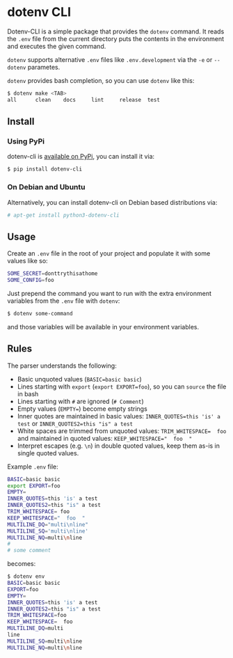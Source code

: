 # dotenv CLI

Dotenv-CLI is a simple package that provides the `dotenv` command. It reads the
`.env` file from the current directory puts the contents in the environment and
executes the given command.

`dotenv` supports alternative `.env` files like `.env.development` via the `-e`
or `--dotenv` parametes.

`dotenv` provides bash completion, so you can use `dotenv` like this:

```bash
$ dotenv make <TAB>
all      clean    docs     lint     release  test
```

## Install

### Using PyPi

dotenv-cli is [available on PyPi][pypi], you can install it via:

[pypi]: https://pypi.org/project/dotenv-cli/

```bash
$ pip install dotenv-cli
```

### On Debian and Ubuntu

Alternatively, you can install dotenv-cli on Debian based distributions via:

```bash
# apt-get install python3-dotenv-cli
```


## Usage

Create an `.env` file in the root of your project and populate it with some
values like so:

```sh
SOME_SECRET=donttrythisathome
SOME_CONFIG=foo
```

Just prepend the command you want to run with the extra environment variables
from the `.env` file with `dotenv`:

```bash
$ dotenv some-command
```

and those variables will be available in your environment variables.


## Rules

The parser understands the following:

* Basic unquoted values (`BASIC=basic basic`)
* Lines starting with `export` (`export EXPORT=foo`), so you can `source` the
  file in bash
* Lines starting with `#` are ignored (`# Comment`)
* Empty values (`EMPTY=`) become empty strings
* Inner quotes are maintained in basic values: `INNER_QUOTES=this 'is' a test`
  or `INNER_QUOTES2=this "is" a test`
* White spaces are trimmed from unquoted values: `TRIM_WHITESPACE=  foo  ` and
  maintained in quoted values:  `KEEP_WHITESPACE="  foo  "`
* Interpret escapes (e.g. `\n`) in double quoted values, keep them as-is in
  single quoted values.

Example `.env` file:

```sh
BASIC=basic basic
export EXPORT=foo
EMPTY=
INNER_QUOTES=this 'is' a test
INNER_QUOTES2=this "is" a test
TRIM_WHITESPACE= foo
KEEP_WHITESPACE="  foo  "
MULTILINE_DQ="multi\nline"
MULTILINE_SQ='multi\nline'
MULTILINE_NQ=multi\nline
#
# some comment
```

becomes:

```sh
$ dotenv env
BASIC=basic basic
EXPORT=foo
EMPTY=
INNER_QUOTES=this 'is' a test
INNER_QUOTES2=this "is" a test
TRIM_WHITESPACE=foo
KEEP_WHITESPACE=  foo
MULTILINE_DQ=multi
line
MULTILINE_SQ=multi\nline
MULTILINE_NQ=multi\nline
```
